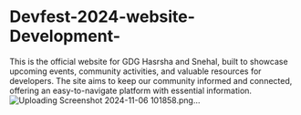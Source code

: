 # Devfest-2024-website-Development-
This is the official website for GDG Hasrsha and Snehal, built to showcase upcoming events, community activities, and valuable resources for developers. The site aims to keep our community informed and connected, offering an easy-to-navigate platform with essential information.
![Uploading Screenshot 2024-11-06 101858.png…]()
